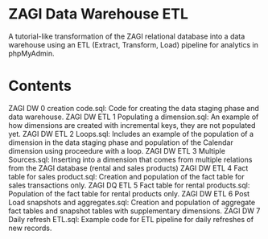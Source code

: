 # ZAGI Data Warehouse ETL
A tutorial-like transformation of the ZAGI relational database into a data warehouse using an ETL (Extract, Transform, Load) pipeline for analytics in phpMyAdmin.

# Contents
ZAGI DW 0 creation code.sql: Code for creating the data staging phase and data warehouse.
ZAGI DW ETL 1 Populating a dimension.sql: An example of how dimensions are created with incremental keys, they are not populated yet.
ZAGI DW ETL 2 Loops.sql: Includes an example of the population of a dimension in the data staging phase and population of the Calendar dimension using proceedure with a loop.
ZAGI DW ETL 3 Multiple Sources.sql: Inserting into a dimension that comes from multiple relations from the ZAGI database (rental and sales products)
ZAGI DW ETL 4 Fact table for sales product.sql: Creation and population of the fact table for sales transactions only.
ZAGI DQ ETL 5 Fact table for rental products.sql: Population of the fact table for rental products only.
ZAGI DW ETL 6 Post Load snapshots and aggregates.sql: Creation and population of aggregate fact tables and snapshot tables with supplementary dimensions.
ZAGI DW 7 Daily refresh ETL.sql: Example code for ETL pipeline for daily refreshes of new records.
